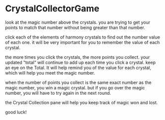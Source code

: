 # CrystalCollectorGame

look at the magic number above the crystals. you are trying to get your points to match that number without being greater than that number.

click each of the elements of harmony crystals to find out the number value of each one. it will be very important for you to remember the value of each crystal.

the more times you click the crystals, the more points you collect. your updated "total" will continue to add up each time you click a crystal. keep an eye on the Total. It will help remind you of the value for each crystal, which will help you meet the magic number.

when the number of points you collect is the same exact number as the magic number, you win a magic crystal. but if you go over the magic number, you will have to try again in the next round.

the Crystal Collection pane will help you keep track of magic won and lost.

good luck!